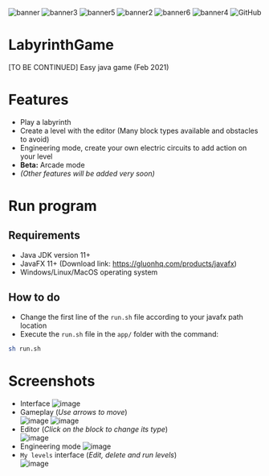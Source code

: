 ![banner](https://img.shields.io/github/v/release/OrangoMango/LabyrinthGame?color=green&display_name=tag&label=Latest%20version&style=for-the-badge) ![banner3](https://img.shields.io/github/release-date-pre/OrangoMango/LabyrinthGame?color=%23f0fc03&style=for-the-badge) ![banner5](https://img.shields.io/github/commits-since/OrangoMango/LabyrinthGame/latest?color=%23ff3333&include_prereleases&style=for-the-badge) ![banner2](https://img.shields.io/github/repo-size/OrangoMango/LabyrinthGame?label=Size&style=for-the-badge) ![banner6](https://img.shields.io/github/commit-activity/w/OrangoMango/LabyrinthGame?color=%23fcd303&style=for-the-badge) ![banner4](https://img.shields.io/github/last-commit/OrangoMango/LabyrinthGame?style=for-the-badge) ![GitHub](https://img.shields.io/github/license/OrangoMango/LabyrinthGame?style=for-the-badge)

# LabyrinthGame
[TO BE CONTINUED] Easy java game (Feb 2021)

# Features
* Play a labyrinth 
* Create a level with the editor (Many block types available and obstacles to avoid)
* Engineering mode, create your own electric circuits to add action on your level
* **Beta:** Arcade mode
* *(Other features will be added very soon)*

# Run program
## Requirements
* Java JDK version 11+
* JavaFX 11+ (Download link: https://gluonhq.com/products/javafx)
* Windows/Linux/MacOS operating system
## How to do
* Change the first line of the `run.sh` file according to your javafx path location
* Execute the `run.sh` file in the `app/` folder with the command:
```bash
sh run.sh
```

# Screenshots
* Interface
![image](https://user-images.githubusercontent.com/61402409/144900184-30c7e2f6-f357-43d9-a3e2-d64ed444a6e9.png)
* Gameplay (*Use arrows to move*)<br>
![image](https://user-images.githubusercontent.com/61402409/144900287-e07d7d82-4b08-4617-8780-5bb0b6a14835.png)
![image](https://user-images.githubusercontent.com/61402409/144900238-115e4e3b-42d9-418c-93b9-ac628e425081.png)
* Editor (*Click on the block to change its type*)<br>
![image](https://user-images.githubusercontent.com/61402409/144900416-294deefa-6be3-44e4-af46-492ef0998fa7.png)
* Engineering mode
![image](https://user-images.githubusercontent.com/61402409/144900611-11a7e79b-aed1-474a-b51e-6007389a643e.png)
* `My levels` interface (*Edit, delete and run levels*)<br>
![image](https://user-images.githubusercontent.com/61402409/144900482-22cd2947-d4f3-470d-bf24-30a015fa39c7.png)

